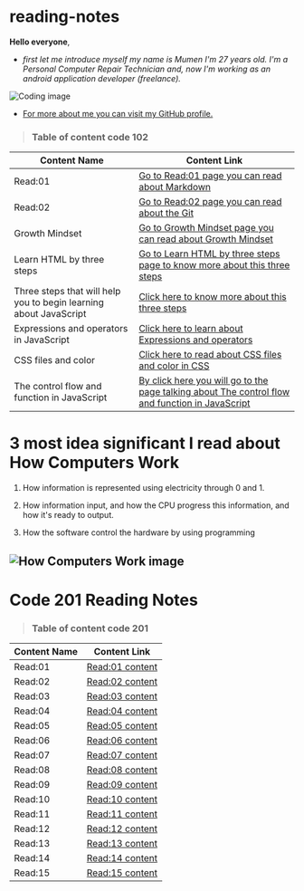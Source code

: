 # reading-notes
**Hello everyone**,

- *first let me introduce myself my name is Mumen I'm 27 years old. I'm a Personal Computer Repair Technician and, now I'm working as an android application developer (freelance).*

![Coding image](https://image.freepik.com/free-photo/programming-code-abstract-technology-background-software-developer-computer-script_34663-31.jpg)

- [For more about me you can visit my GitHub profile.](https://github.com/mumenAlmadaineh)

>### Table of content code 102

Content Name  | Content Link
--------------| -------------
Read:01 | [Go to Read:01 page you can read about Markdown](https://mumenalmadaineh.github.io/reading-notes/Read:01)
Read:02 | [Go to Read:02 page you can read about the Git](https://mumenalmadaineh.github.io/reading-notes/read02)
Growth Mindset | [Go to Growth Mindset page you can read about Growth Mindset](https://mumenalmadaineh.github.io/reading-notes/growthMindset)
Learn HTML by three steps | [Go to Learn HTML by three steps page to know more about this three steps](https://mumenalmadaineh.github.io/reading-notes/read03)
Three steps that will help you to begin learning about JavaScript | [Click here to know more about this three steps](https://mumenalmadaineh.github.io/reading-notes/read04)
Expressions and operators in JavaScript | [Click here to learn about Expressions and operators](https://mumenalmadaineh.github.io/reading-notes/read05)
CSS files and color | [Click here to read about CSS files and color in CSS](https://mumenalmadaineh.github.io/reading-notes/read06)
The control flow and function in JavaScript | [By click here you will go to the page talking about The control flow and function in JavaScript](https://mumenalmadaineh.github.io/reading-notes/read07)

# 3 most idea significant I read about How Computers Work

1. How information is represented using electricity through 0 and 1.


2. How information input, and how the CPU progress this information, and how it's ready to output.


3. How the software control the hardware by using  programming

## ![How Computers Work image](https://www.bina2.com/wp-content/uploads/2021/03/1-2.png)


# Code 201 Reading Notes


>### Table of content code 201

Content Name  | Content Link
--------------| -------------
Read:01 | [Read:01 content](https://mumenalmadaineh.github.io/reading-notes/read:01:201)
Read:02 | [Read:02 content](https://mumenalmadaineh.github.io/reading-notes/read:02:201)
Read:03 | [Read:03 content](https://mumenalmadaineh.github.io/reading-notes/read:03:201)
Read:04 | [Read:04 content](https://mumenalmadaineh.github.io/reading-notes/read:04:201)
Read:05 | [Read:05 content](https://mumenalmadaineh.github.io/reading-notes/read:05:201)
Read:06 | [Read:06 content](https://mumenalmadaineh.github.io/reading-notes/read:06:201)
Read:07 | [Read:07 content](https://mumenalmadaineh.github.io/reading-notes/read:07:201)
Read:08 | [Read:08 content](https://mumenalmadaineh.github.io/reading-notes/read:08:201)
Read:09 | [Read:09 content](https://mumenalmadaineh.github.io/reading-notes/read:09:201)
Read:10 | [Read:10 content](https://mumenalmadaineh.github.io/reading-notes/read:10:201)
Read:11 | [Read:11 content](https://mumenalmadaineh.github.io/reading-notes/read:11:201)
Read:12 | [Read:12 content](https://mumenalmadaineh.github.io/reading-notes/read:12:201)
Read:13 | [Read:13 content](https://mumenalmadaineh.github.io/reading-notes/read:13:201)
Read:14 | [Read:14 content](https://mumenalmadaineh.github.io/reading-notes/read:13:201)
Read:15 | [Read:15 content ](https://mumenalmadaineh.github.io/reading-notes/read:14:201)

